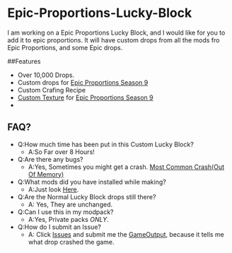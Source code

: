 # Epic-Proportions-Lucky-Block

I am working on a Epic Proportions Lucky Block, and I would like for you to add it to epic proportions. It will have custom drops from all the mods fro Epic Proportions, and some Epic drops.

##Features
* Over 10,000 Drops.
* Custom drops for [Epic Proportions Season 9](https://www.youtube.com/watch?v=Oet39ZAl7iY)
* Custom Crafing Recipe
* [Custom Texture](https://github.com/jtrent238/Epic-Proportions-Lucky-Block/blob/gh-pages/texture.gif) for [Epic Proportions Season 9](https://www.youtube.com/watch?v=Oet39ZAl7iY)
* 

## FAQ?
* Q:How much time has been put in this Custom Lucky Block?
  * A:So Far over 8 Hours!
* Q:Are there any bugs?
  * A:Yes, Sometimes you might get a crash. [Most Common Crash(Out Of Memory)](https://raw.githubusercontent.com/jtrent238/Epic-Proportions-Lucky-Block/master/CommonCrash.txt)
* Q:What mods did you have installed while making?
  * A:Just look [Here](https://jtrent238.github.io/Epic-Proportions-Lucky-Block/obscore_mod_version_data.html).
* Q:Are the Normal Lucky Block drops still there?
  * A: Yes, They are unchanged.
* Q:Can I use this in my modpack?
  * A:Yes, Private packs *ONLY*.
* Q:How do I submit an Issue?
  * A: Click [Issues](https://github.com/jtrent238/Epic-Proportions-Lucky-Block/issues) and submit me the [GameOutput](https://raw.githubusercontent.com/jtrent238/Epic-Proportions-Lucky-Block/master/GameOutput.txt), because it tells me what drop crashed the game.
